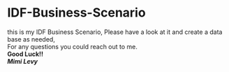 # IDF-Business-Scenario
this is my IDF Business Scenario, Please have a look at it and create a data base as needed,   
For any questions you could reach out to me.
<br/>**Good Luck!!**
<br/>***Mimi Levy***
